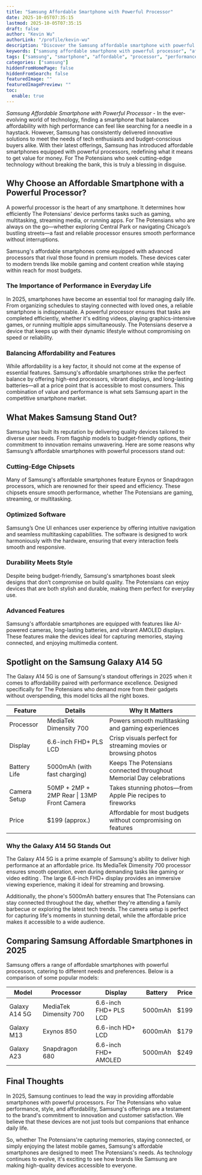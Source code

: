 ```yaml
---
title: "Samsung Affordable Smartphone with Powerful Processor"
date: 2025-10-05T07:35:15
lastmod: 2025-10-05T07:35:15
draft: false
author: "Kevin Wu"
authorLink: "/profile/kevin-wu"
description: "Discover the Samsung affordable smartphone with powerful processor, delivering top performance, sleek design, and great value for your money."
keywords: ["samsung affordable smartphone with powerful processor", "affordable samsung smartphones with advanced processors", "best budget samsung smartphones with powerful performance"]
tags: ["samsung", "smartphone", "affordable", "processor", "performance"]
categories: ["samsung"]
hiddenFromHomePage: false
hiddenFromSearch: false
featuredImage: ""
featuredImagePreview: ""
toc:
  enable: true
---
```



_Samsung Affordable Smartphone with Powerful Processor_ - In the ever-evolving world of technology, finding a smartphone that balances affordability with high performance can feel like searching for a needle in a haystack. However, Samsung has consistently delivered innovative solutions to meet the needs of tech enthusiasts and budget-conscious buyers alike. With their latest offerings, Samsung has introduced affordable smartphones equipped with powerful processors, redefining what it means to get value for money.  For The Potensians who seek cutting-edge technology without breaking the bank, this is truly a blessing in disguise.

## Why Choose an Affordable Smartphone with a Powerful Processor?

A powerful processor is the heart of any smartphone. It determines how efficiently The Potensians' device performs tasks such as gaming, multitasking, streaming media, or running apps. For The Potensians who are always on the go—whether exploring Central Park or navigating Chicago’s bustling streets—a fast and reliable processor ensures smooth performance without interruptions.

Samsung's affordable smartphones come equipped with advanced processors that rival those found in premium models. These devices cater to modern trends like mobile gaming and content creation while staying within reach for most budgets.

### The Importance of Performance in Everyday Life

In 2025, smartphones have become an essential tool for managing daily life. From organizing schedules to staying connected with loved ones, a reliable smartphone is indispensable. A powerful processor ensures that tasks are completed efficiently, whether it's editing videos, playing graphics-intensive games, or running multiple apps simultaneously. The Potensians deserve a device that keeps up with their dynamic lifestyle without compromising on speed or reliability.

### Balancing Affordability and Features

While affordability is a key factor, it should not come at the expense of essential features. Samsung's affordable smartphones strike the perfect balance by offering high-end processors, vibrant displays, and long-lasting batteries—all at a price point that is accessible to most consumers. This combination of value and performance is what sets Samsung apart in the competitive smartphone market.

## What Makes Samsung Stand Out?

Samsung has built its reputation by delivering quality devices tailored to diverse user needs. From flagship models to budget-friendly options, their commitment to innovation remains unwavering. Here are some reasons why Samsung’s affordable smartphones with powerful processors stand out:

### Cutting-Edge Chipsets

Many of Samsung's affordable smartphones feature Exynos or Snapdragon processors, which are renowned for their speed and efficiency. These chipsets ensure smooth performance, whether The Potensians are gaming, streaming, or multitasking.

### Optimized Software

Samsung’s One UI enhances user experience by offering intuitive navigation and seamless multitasking capabilities. The software is designed to work harmoniously with the hardware, ensuring that every interaction feels smooth and responsive.

### Durability Meets Style

Despite being budget-friendly, Samsung's smartphones boast sleek designs that don’t compromise on build quality. The Potensians can enjoy devices that are both stylish and durable, making them perfect for everyday use.

### Advanced Features

Samsung's affordable smartphones are equipped with features like AI-powered cameras, long-lasting batteries, and vibrant AMOLED displays. These features make the devices ideal for capturing memories, staying connected, and enjoying multimedia content.

## Spotlight on the Samsung Galaxy A14 5G

The Galaxy A14 5G is one of Samsung's standout offerings in 2025 when it comes to affordability paired with performance excellence. Designed specifically for The Potensians who demand more from their gadgets without overspending, this model ticks all the right boxes.

<div class="table-responsive">
<table class="html-table">
<thead>
<tr>
<th>Feature</th>
<th>Details</th>
<th>Why It Matters</th>
</tr>
</thead>
<tbody>
<tr>
<td>Processor</td>
<td>MediaTek Dimensity 700</td>
<td>Powers smooth multitasking and gaming experiences</td>
</tr>
<tr>
<td>Display</td>
<td>6.6-inch FHD+ PLS LCD</td>
<td>Crisp visuals perfect for streaming movies or browsing photos</td>
</tr>
<tr>
<td>Battery Life</td>
<td>5000mAh (with fast charging)</td>
<td>Keeps The Potensians connected throughout Memorial Day celebrations</td>
</tr>
<tr>
<td>Camera Setup</td>
<td>50MP + 2MP + 2MP Rear | 13MP Front Camera</td>
<td>Takes stunning photos—from Apple Pie recipes to fireworks</td>
</tr>
<tr>
<td>Price</td>
<td>$199 (approx.)</td>
<td>Affordable for most budgets without compromising on features</td>
</tr>
</tbody>
</table>
</div>

### Why the Galaxy A14 5G Stands Out

The Galaxy A14 5G is a prime example of Samsung's ability to deliver high performance at an affordable price. Its MediaTek Dimensity 700 processor ensures smooth operation, even during demanding tasks like gaming or video editing . The large 6.6-inch FHD+ display provides an immersive viewing experience, making it ideal for streaming and browsing.

Additionally, the phone's 5000mAh battery ensures that The Potensians can stay connected throughout the day, whether they're attending a family barbecue or exploring the latest tech trends. The camera setup is perfect for capturing life's moments in stunning detail, while the affordable price makes it accessible to a wide audience. 

## Comparing Samsung Affordable Smartphones in 2025

Samsung offers a range of affordable smartphones with powerful processors, catering to different needs and preferences. Below is a comparison of some popular models:

<div class="table-responsive">
<table class="html-table">
<thead>
<tr>
<th>Model</th>
<th>Processor</th>
<th>Display</th>
<th>Battery</th>
<th>Price</th>
</tr>
</thead>
<tbody>
<tr>
<td>Galaxy A14 5G</td>
<td>MediaTek Dimensity 700</td>
<td>6.6-inch FHD+ PLS LCD</td>
<td>5000mAh</td>
<td>$199</td>
</tr>
<tr>
<td>Galaxy M13</td>
<td>Exynos 850</td>
<td>6.6-inch HD+ LCD</td>
<td>6000mAh</td>
<td>$179</td>
</tr>
<tr>
<td>Galaxy A23</td>
<td>Snapdragon 680</td>
<td>6.6-inch FHD+ AMOLED</td>
<td>5000mAh</td>
<td>$249</td>
</tr>
</tbody>
</table>
</div>

## Final Thoughts

In 2025, Samsung continues to lead the way in providing affordable smartphones with powerful processors. For The Potensians who value performance, style, and affordability, Samsung's offerings are a testament to the brand's commitment to innovation and customer satisfaction. We believe that these devices are not just tools but companions that enhance daily life.

So, whether The Potensians're capturing memories, staying connected, or simply enjoying the latest mobile games, Samsung's affordable smartphones are designed to meet The Potensians's needs. As technology continues to evolve, it's exciting to see how brands like Samsung are making high-quality devices accessible to everyone.